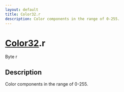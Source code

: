 ```yaml
---
layout: default
title: Color32.r
description: Color components in the range of 0-255.
---
```

# [Color32]({{site.url}}/Pages/StereoKit/Color32.html).r

<div class='signature' markdown='1'>
Byte r
</div>

## Description
Color components in the range of 0-255.

